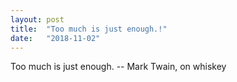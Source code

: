 ```yaml
---
layout: post
title:  "Too much is just enough.!"
date:   "2018-11-02"
---
```

Too much is just enough.
		-- Mark Twain, on whiskey
